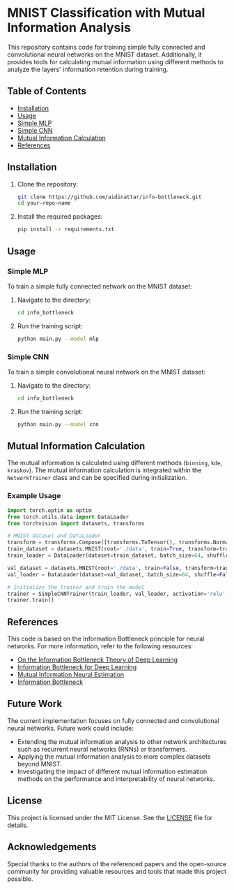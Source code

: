 # MNIST Classification with Mutual Information Analysis

This repository contains code for training simple fully connected and convolutional neural networks on the MNIST dataset. Additionally, it provides tools for calculating mutual information using different methods to analyze the layers' information retention during training.

## Table of Contents

- [Installation](#installation)
- [Usage](#usage)
- [Simple MLP](#simple-mlp)
- [Simple CNN](#simple-cnn)
- [Mutual Information Calculation](#mutual-information-calculation)
- [References](#references)

## Installation

1. Clone the repository:
    ```bash
    git clone https://github.com/aidinattar/info-bottleneck.git
    cd your-repo-name
    ```

2. Install the required packages:
    ```bash
    pip install -r requirements.txt
    ```

## Usage

### Simple MLP

To train a simple fully connected network on the MNIST dataset:

1. Navigate to the directory:
    ```bash
    cd info_bottleneck
    ```

2. Run the training script:
    ```bash
    python main.py --model mlp
    ```

### Simple CNN

To train a simple convolutional neural network on the MNIST dataset:

1. Navigate to the directory:
    ```bash
    cd info_bottleneck
    ```

2. Run the training script:
    ```bash
    python main.py --model cnn
    ```

## Mutual Information Calculation

The mutual information is calculated using different methods (`binning`, `kde`, `kraskov`). The mutual information calculation is integrated within the `NetworkTrainer` class and can be specified during initialization.

### Example Usage

```python
import torch.optim as optim
from torch.utils.data import DataLoader
from torchvision import datasets, transforms

# MNIST dataset and DataLoader
transform = transforms.Compose([transforms.ToTensor(), transforms.Normalize((0.5,), (0.5,))])
train_dataset = datasets.MNIST(root='./data', train=True, transform=transform, download=True)
train_loader = DataLoader(dataset=train_dataset, batch_size=64, shuffle=True)

val_dataset = datasets.MNIST(root='./data', train=False, transform=transform, download=True)
val_loader = DataLoader(dataset=val_dataset, batch_size=64, shuffle=False)

# Initialize the trainer and train the model
trainer = SimpleCNNTrainer(train_loader, val_loader, activation='relu', optimizer=optim.Adam, epochs=10, device='cuda')
trainer.train()
```

## References

This code is based on the Information Bottleneck principle for neural networks. For more information, refer to the following resources:
- [On the Information Bottleneck Theory of Deep Learning](https://openreview.net/pdf?id=ry_WPG-A-)
- [Information Bottleneck for Deep Learning](https://arxiv.org/abs/1612.00410)
- [Mutual Information Neural Estimation](https://arxiv.org/abs/1801.04062)
- [Information Bottleneck](https://en.wikipedia.org/wiki/Information_bottleneck_method)

## Future Work

The current implementation focuses on fully connected and convolutional neural networks. Future work could include:
- Extending the mutual information analysis to other network architectures such as recurrent neural networks (RNNs) or transformers.
- Applying the mutual information analysis to more complex datasets beyond MNIST.
- Investigating the impact of different mutual information estimation methods on the performance and interpretability of neural networks.

## License

This project is licensed under the MIT License. See the [LICENSE](LICENSE) file for details.

## Acknowledgements

Special thanks to the authors of the referenced papers and the open-source community for providing valuable resources and tools that made this project possible.





